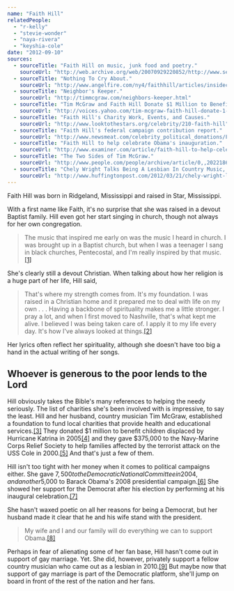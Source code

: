 ```yaml
---
name: "Faith Hill"
relatedPeople:
  - "r-kelly"
  - "stevie-wonder"
  - "naya-rivera"
  - "keyshia-cole"
date: "2012-09-10"
sources:
  - sourceTitle: "Faith Hill on music, junk food and poetry."
    sourceUrl: "http://web.archive.org/web/20070929220852/http://www.self.com/magazine/articles/2006/08/21/0821hill"
  - sourceTitle: "Nothing To Cry About."
    sourceUrl: "http://www.angelfire.com/ny4/faithhill/articles/insideconnection.html"
  - sourceTitle: "Neighbor's Keeper."
    sourceUrl: "http://timmcgraw.com/neighbors-keeper.html"
  - sourceTitle: "Tim McGraw and Faith Hill Donate $1 Million to Benefit Displaced Children from Hurricane Katrina."
    sourceUrl: "http://voices.yahoo.com/tim-mcgraw-faith-hill-donate-1-million-benefit-579565.html?cat=48"
  - sourceTitle: "Faith Hill's Charity Work, Events, and Causes."
    sourceUrl: "http://www.looktothestars.org/celebrity/210-faith-hill"
  - sourceTitle: "Faith Hill's federal campaign contribution report."
    sourceUrl: "http://www.newsmeat.com/celebrity_political_donations/Faith_Hill.php"
  - sourceTitle: "Faith Hill to help celebrate Obama's inauguration."
    sourceUrl: "http://www.examiner.com/article/faith-hill-to-help-celebrate-obama-inauguration"
  - sourceTitle: "The Two Sides of Tim McGraw."
    sourceUrl: "http://www.people.com/people/archive/article/0,,20221865,00.html"
  - sourceTitle: "Chely Wright Talks Being A Lesbian In Country Music, LikeMe Lighthouse And Celebrity Support."
    sourceUrl: "http://www.huffingtonpost.com/2012/03/21/chely-wright-lesbian-country-music-likeme-lighthouse-celebrity_n_1369531.html?ref=gay-voices#s459727"
---
```


Faith Hill was born in Ridgeland, Mississippi and raised in Star, Mississippi.

With a first name like Faith, it's no surprise that she was raised in a devout Baptist family. Hill even got her start singing in church, though not always for her own congregation.

>The music that inspired me early on was the music I heard in church. I was brought up in a Baptist church, but when I was a teenager I sang in black churches, Pentecostal, and I'm really inspired by that music.<a class="source-citation" href="http://web.archive.org/web/20070929220852/http://www.self.com/magazine/articles/2006/08/21/0821hill" title="Faith Hill on music, junk food and poetry.">[1]</a>

She's clearly still a devout Christian. When talking about how her religion is a huge part of her life, Hill said,

>That's where my strength comes from. It's my foundation. I was raised in a Christian home and it prepared me to deal with life on my own . . . Having a backbone of spirituality makes me a little stronger. I pray a lot, and when I first moved to Nashville, that's what kept me alive. I believed I was being taken care of. I apply it to my life every day. It's how I've always looked at things.<a class="source-citation" href="http://www.angelfire.com/ny4/faithhill/articles/insideconnection.html" title="Nothing To Cry About.">[2]</a>

Her lyrics often reflect her spirituality, although she doesn't have too big a hand in the actual writing of her songs.


## Whoever is generous to the poor lends to the Lord

Hill obviously takes the Bible's many references to helping the needy seriously. The list of charities she's been involved with is impressive, to say the least. Hill and her husband, country musician Tim McGraw, established a foundation to fund local charities that provide health and educational services.<a class="source-citation" href="http://timmcgraw.com/neighbors-keeper.html" title="Neighbor&apos;s Keeper.">[3]</a> They donated $1 million to benefit children displaced by Hurricane Katrina in 2005<a class="source-citation" href="http://voices.yahoo.com/tim-mcgraw-faith-hill-donate-1-million-benefit-579565.html?cat=48" title="Tim McGraw and Faith Hill Donate $1 Million to Benefit Displaced Children from Hurricane Katrina.">[4]</a> and they gave $375,000 to the Navy-Marine Corps Relief Society to help families affected by the terrorist attack on the USS Cole in 2000.<a class="source-citation" href="http://www.looktothestars.org/celebrity/210-faith-hill" title="Faith Hill&apos;s Charity Work, Events, and Causes.">[5]</a> And that's just a few of them.

Hill isn't too tight with her money when it comes to political campaigns either. She gave $7,500 to the Democratic National Committee in 2004, and another $5,000 to Barack Obama's 2008 presidential campaign.<a class="source-citation" href="http://www.newsmeat.com/celebrity_political_donations/Faith_Hill.php" title="Faith Hill&apos;s federal campaign contribution report.">[6]</a> She showed her support for the Democrat after his election by performing at his inaugural celebration.<a class="source-citation" href="http://www.examiner.com/article/faith-hill-to-help-celebrate-obama-inauguration" title="Faith Hill to help celebrate Obama&apos;s inauguration.">[7]</a>

She hasn't waxed poetic on all her reasons for being a Democrat, but her husband made it clear that he and his wife stand with the president.

>My wife and I and our family will do everything we can to support Obama.<a class="source-citation" href="http://www.people.com/people/archive/article/0,,20221865,00.html" title="The Two Sides of Tim McGraw.">[8]</a>

Perhaps in fear of alienating some of her fan base, Hill hasn't come out in support of gay marriage. Yet. She did, however, privately support a fellow country musician who came out as a lesbian in 2010.<a class="source-citation" href="http://www.huffingtonpost.com/2012/03/21/chely-wright-lesbian-country-music-likeme-lighthouse-celebrity_n_1369531.html?ref=gay-voices#s459727" title="Chely Wright Talks Being A Lesbian In Country Music, LikeMe Lighthouse And Celebrity Support.">[9]</a> But maybe now that support of gay marriage is part of the Democratic platform, she'll jump on board in front of the rest of the nation and her fans.